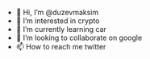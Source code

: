 - 👋 Hi, I’m @duzevmaksim
- 👀 I’m interested in crypto
- 🌱 I’m currently learning car
- 💞️ I’m looking to collaborate on google
- 📫 How to reach me twitter

<!---
duzevmaksim/duzevmaksim is a ✨ special ✨ repository because its `README.md` (this file) appears on your GitHub profile.
You can click the Preview link to take a look at your changes.
--->
